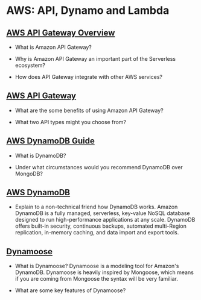 # AWS: API, Dynamo and Lambda

## [AWS API Gateway Overview](https://www.serverless.com/guides/amazon-api-gateway)

* What is Amazon API Gateway?


* Why is Amazon API Gateway an important part of the Serverless ecosystem?


* How does API Gateway integrate with other AWS services?


## [AWS API Gateway](https://aws.amazon.com/api-gateway/)

* What are the some benefits of using Amazon API Gateway?


* What two API types might you choose from?


## [AWS DynamoDB Guide](https://www.dynamodbguide.com/what-is-dynamo-db/)

* What is DynamoDB?


* Under what circumstances would you recommend DynamoDB over MongoDB?


## [AWS DynamoDB](https://aws.amazon.com/dynamodb/)

* Explain to a non-technical friend how DynamoDB works.
Amazon DynamoDB is a fully managed, serverless, key-value NoSQL database designed to run high-performance applications at any scale. DynamoDB offers built-in security, continuous backups, automated multi-Region replication, in-memory caching, and data import and export tools.

## [Dynamoose](https://dynamoosejs.com/getting_started/Introduction)

* What is Dynamoose?
Dynamoose is a modeling tool for Amazon's DynamoDB. Dynamoose is heavily inspired by Mongoose, which means if you are coming from Mongoose the syntax will be very familiar.

* What are some key features of Dynamoose?
